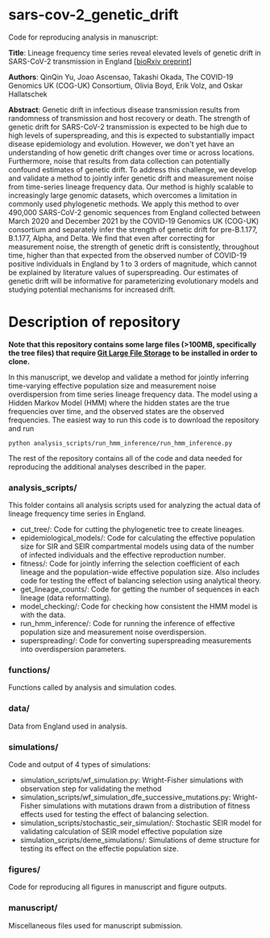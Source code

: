 # sars-cov-2_genetic_drift
 Code for reproducing analysis in manuscript: 
 
**Title**: 
Lineage frequency time series reveal elevated levels of genetic drift in SARS-CoV-2 transmission in England [[bioRxiv preprint](https://www.biorxiv.org/content/10.1101/2022.11.21.517390v2)]

**Authors**: 
QinQin Yu, Joao Ascensao, Takashi Okada, The COVID-19 Genomics UK (COG-UK) Consortium, Olivia Boyd, Erik Volz, and Oskar Hallatschek
 
**Abstract**:
Genetic drift in infectious disease transmission results from randomness of transmission and host recovery or death. The strength of genetic drift for SARS-CoV-2 transmission is expected to be high due to high levels of superspreading, and this is expected to substantially impact disease epidemiology and evolution. However, we don't yet have an understanding of how genetic drift changes over time or across locations. Furthermore, noise that results from data collection can potentially confound estimates of genetic drift. To address this challenge, we develop and validate a method to jointly infer genetic drift and measurement noise from time-series lineage frequency data. Our method is highly scalable to increasingly large genomic datasets, which overcomes a limitation in commonly used phylogenetic methods. We apply this method to over 490,000 SARS-CoV-2 genomic sequences from England collected between March 2020 and December 2021 by the COVID-19 Genomics UK (COG-UK) consortium and separately infer the strength of genetic drift for pre-B.1.177, B.1.177, Alpha, and Delta. We find that even after correcting for measurement noise, the strength of genetic drift is consistently, throughout time, higher than that expected from the observed number of COVID-19 positive individuals in England by 1 to 3 orders of magnitude, which cannot be explained by literature values of superspreading. Our estimates of genetic drift will be informative for parameterizing evolutionary models and studying potential mechanisms for increased drift.

# Description of repository

**Note that this repository contains some large files (>100MB, specifically the tree files) that require [Git Large File Storage](https://git-lfs.com/) to be installed in order to clone.**

 In this manuscript, we develop and validate a method for jointly inferring time-varying effective population size and measurement noise overdispersion from time series lineage frequency data. The model using a Hidden Markov Model (HMM) where the hidden states are the true frequencies over time, and the observed states are the observed frequencies. The easiest way to run this code is to download the repository and run
 
 `python analysis_scripts/run_hmm_inference/run_hmm_inference.py`
 
 The rest of the repository contains all of the code and data needed for reproducing the additional analyses described in the paper. 
 
### analysis_scripts/
This folder contains all analysis scripts used for analyzing the actual data of lineage frequency time series in England. 
- cut_tree/: Code for cutting the phylogenetic tree to create lineages.
- epidemiological_models/: Code for calculating the effective population size for SIR and SEIR compartmental models using data of the number of infected individuals and the effective reproduction number.
- fitness/: Code for jointly inferring the selection coefficient of each lineage and the population-wide effective population size. Also includes code for testing the effect of balancing selection using analytical theory.
- get_lineage_counts/: Code for getting the number of sequences in each lineage (data reformatting).
- model_checking/: Code for checking how consistent the HMM model is with the data.
- run_hmm_inference/: Code for running the inference of effective population size and measurement noise overdispersion. 
- superspreading/: Code for converting superspreading measurements into overdispersion parameters.

### functions/
Functions called by analysis and simulation codes. 

### data/
Data from England used in analysis. 

### simulations/
Code and output of 4 types of simulations: 
- simulation_scripts/wf_simulation.py: Wright-Fisher simulations with observation step for validating the method
- simulation_scripts/wf_simulation_dfe_successive_mutations.py: Wright-Fisher simulations with mutations drawn from a distribution of fitness effects used for testing the effect of balancing selection.
- simulation_scripts/stochastic_seir_simulation/: Stochastic SEIR model for validating calculation of SEIR model effective population size
- simulation_scripts/deme_simulations/: Simulations of deme structure for testing its effect on the effectie population size. 

### figures/
Code for reproducing all figures in manuscript and figure outputs.

### manuscript/
Miscellaneous files used for manuscript submission. 


 
 
